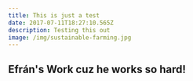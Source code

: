 ```yaml
---
title: This is just a test
date: 2017-07-11T18:27:10.565Z
description: Testing this out
image: /img/sustainable-farming.jpg
---
```

## Efrán's Work cuz he works so hard!

